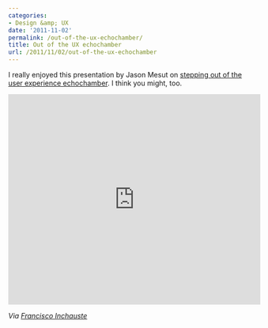 ```yaml
---
categories:
- Design &amp; UX
date: '2011-11-02'
permalink: /out-of-the-ux-echochamber/
title: Out of the UX echochamber
url: /2011/11/02/out-of-the-ux-echochamber
---
```


I really enjoyed this presentation by Jason Mesut on <a href="http://www.slideshare.net/jasonmesut/truth-and-dare-04">stepping out of the user experience echochamber</a>. I think you might, too.

<iframe class="alignc" src="http://www.slideshare.net/slideshow/embed_code/9385969?rel=0" width="510" height="426" frameborder="0" marginwidth="0" marginheight="0" scrolling="no"></iframe>

<em>Via <a href="http://twitter.com/iamFinch">Francisco Inchauste</a></em>